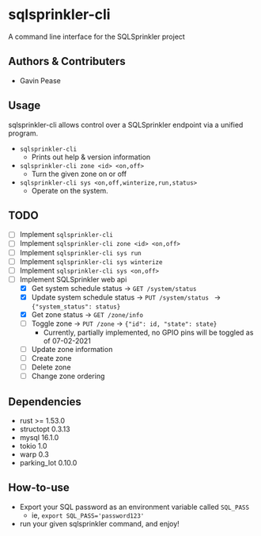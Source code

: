 # sqlsprinkler-cli
A command line interface for the SQLSprinkler project

## Authors & Contributers
- Gavin Pease

## Usage
sqlsprinkler-cli allows control over a SQLSprinkler endpoint via a unified program.

* `sqlsprinkler-cli`
    - Prints out help & version information
* `sqlsprinkler-cli zone <id> <on,off>`
    - Turn the given zone on or off
* `sqlsprinkler-cli sys <on,off,winterize,run,status>`
    - Operate on the system.
    
## TODO
* [ ] Implement `sqlsprinkler-cli`
* [ ] Implement `sqlsprinkler-cli zone <id> <on,off>`
* [ ] Implement `sqlsprinkler-cli sys run`
* [ ] Implement `sqlsprinkler-cli sys winterize`
* [ ] Implement `sqlsprinkler-cli sys <on,off>`
* [ ] Implement SQLSprinkler web api
  * [x] Get system schedule status → `GET /system/status` 
  * [x] Update system schedule status → `PUT /system/status ` → `{"system_status": status}`
  * [x] Get zone status → `GET /zone/info`
  * [ ] Toggle zone → `PUT /zone` → `{"id": id, "state": state}`
    - Currently, partially implemented, no GPIO pins will be toggled as of 07-02-2021
  * [ ] Update zone information
  * [ ] Create zone
  * [ ] Delete zone
  * [ ] Change zone ordering

## Dependencies
* rust >= 1.53.0
* structopt 0.3.13
* mysql 16.1.0
* tokio 1.0
* warp 0.3
* parking_lot 0.10.0

## How-to-use
* Export your SQL password as an environment variable called `SQL_PASS`
  - ie, `export SQL_PASS='password123'`
* run your given sqlsprinkler command, and enjoy!